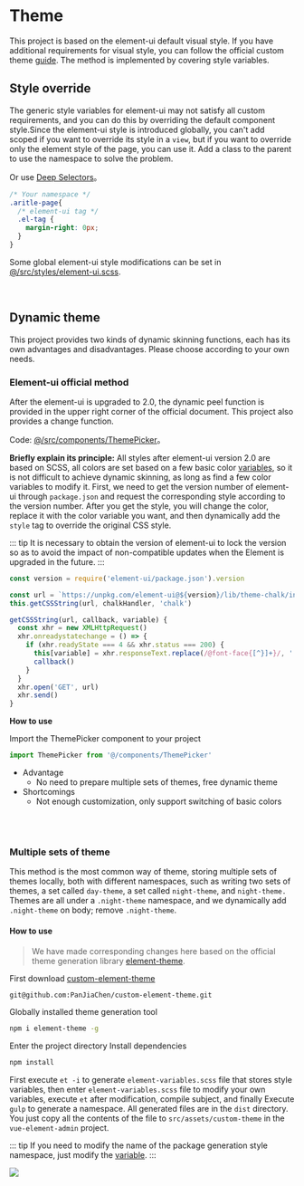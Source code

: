 # Theme

This project is based on the element-ui default visual style. If you have additional requirements for visual style, you can follow the official custom theme [guide](http://element.eleme.io/#/en-US/component/custom-theme). The method is implemented by covering style variables.

## Style override

The generic style variables for element-ui may not satisfy all custom requirements, and you can do this by overriding the default component style.Since the element-ui style is introduced globally, you can't add scoped if you want to override its style in a `view`, but if you want to override only the element style of the page, you can use it. Add a class to the parent to use the namespace to solve the problem.

Or use [Deep Selectors](https://vue-loader.vuejs.org/guide/scoped-css.html#deep-selectors)。


```css
/* Your namespace */
.aritle-page{
  /* element-ui tag */
  .el-tag {
    margin-right: 0px;
  }
}
```

Some global element-ui style modifications can be set in [@/src/styles/element-ui.scss](https://github.com/PanJiaChen/vue-element-admin/blob/master/src/styles/element-ui.scss).

<br/>

## Dynamic theme

This project provides two kinds of dynamic skinning functions, each has its own advantages and disadvantages. Please choose according to your own needs.

### Element-ui official method

After the element-ui is upgraded to 2.0, the dynamic peel function is provided in the upper right corner of the official document. This project also provides a change function.

Code: [@/src/components/ThemePicker](https://github.com/PanJiaChen/vue-element-admin/blob/master/src/components/ThemePicker/index.vue)。

**Briefly explain its principle:** All styles after element-ui version 2.0 are based on SCSS, all colors are set based on a few basic color [variables](https://github.com/PanJiaChen/custom-element-theme/blob/master/element-variables.scss), so it is not difficult to achieve dynamic skinning, as long as find a few color variables to modify it. First, we need to get the version number of element-ui through `package.json` and request the corresponding style according to the version number. After you get the style, you will change the color, replace it with the color variable you want, and then dynamically add the `style` tag to override the original CSS style.

::: tip
It is necessary to obtain the version of element-ui to lock the version so as to avoid the impact of non-compatible updates when the Element is upgraded in the future.
:::

```js
const version = require('element-ui/package.json').version

const url = `https://unpkg.com/element-ui@${version}/lib/theme-chalk/index.css`
this.getCSSString(url, chalkHandler, 'chalk')

getCSSString(url, callback, variable) {
  const xhr = new XMLHttpRequest()
  xhr.onreadystatechange = () => {
    if (xhr.readyState === 4 && xhr.status === 200) {
      this[variable] = xhr.responseText.replace(/@font-face{[^}]+}/, '')
      callback()
    }
  }
  xhr.open('GET', url)
  xhr.send()
}
```

**How to use**

Import the ThemePicker component to your project

```js
import ThemePicker from '@/components/ThemePicker'
```

- Advantage
  - No need to prepare multiple sets of themes, free dynamic theme
- Shortcomings
  - Not enough customization, only support switching of basic colors

<br/>
<br/>

### Multiple sets of theme

This method is the most common way of theme, storing multiple sets of themes locally, both with different namespaces, such as writing two sets of themes, a set called `day-theme`, a set called `night-theme`, and `night-theme. ` Themes are all under a `.night-theme` namespace, and we dynamically add `.night-theme` on body; remove `.night-theme`.

#### How to use

> We have made corresponding changes here based on the official theme generation library [element-theme](https://github.com/ElementUI/element-theme).

First download [custom-element-theme](https://github.com/PanJiaChen/custom-element-theme)

```bash
git@github.com:PanJiaChen/custom-element-theme.git
```

Globally installed theme generation tool

```bash
npm i element-theme -g

```

Enter the project directory Install dependencies

```bash
npm install
```

First execute `et -i` to generate `element-variables.scss` file that stores style variables, then enter `element-variables.scss` file to modify your own variables, execute `et` after modification, compile subject, and finally Execute `gulp` to generate a namespace. All generated files are in the `dist` directory. You just copy all the contents of the file to `src/assets/custom-theme` in the `vue-element-admin` project.

::: tip
If you need to modify the name of the package generation style namespace, just modify the [variable](https://github.com/PanJiaChen/custom-element-theme/blob/master/gulpfile.js#L6).
:::

![](https://wpimg.wallstcn.com/0726b472-90f4-4fe9-a665-26fb8f9795c3.gif)
